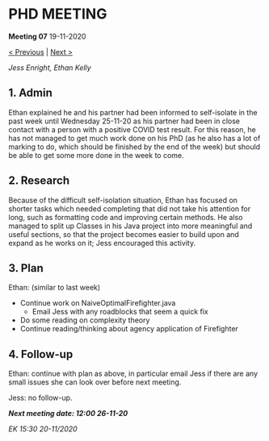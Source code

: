 # PHD MEETING

__Meeting 07__
19-11-2020

[< Previous](11-20/06_12-11-20.md) | [Next >](11-20/08_26-11-20.md)

_Jess Enright,_
_Ethan Kelly_


## 1. Admin

Ethan explained he and his partner had been informed to self-isolate in the past week until Wednesday 25-11-20 as his partner had been in close contact with a person with a positive COVID test result. For this reason, he has not managed to get much work done on his PhD (as he also has a lot of marking to do, which should be finished by the end of the week) but should be able to get some more done in the week to come.

## 2. Research

Because of the difficult self-isolation situation, Ethan has focused on shorter tasks which needed completing that did not take his attention for long, such as formatting code and improving certain methods. He also managed to split up Classes in his Java project into more meaningful and useful sections, so that the project becomes easier to build upon and expand as he works on it; Jess encouraged this activity.

## 3. Plan
Ethan: (similar to last week)
* Continue work on NaiveOptimalFirefighter.java
  * Email Jess with any roadblocks that seem a quick fix
* Do some reading on complexity theory
* Continue reading/thinking about agency application of Firefighter

## 4. Follow-up

Ethan: continue with plan as above, in particular email Jess if there are any small issues she can look over before next meeting.

Jess: no follow-up.


**_Next meeting date: 12:00 26-11-20_**



_EK 15:30 20-11/2020_


